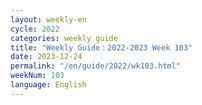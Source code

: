 ```yaml
---
layout: weekly-en
cycle: 2022
categories: weekly guide
title: "Weekly Guide：2022-2023 Week 103"
date: 2023-12-24
permalink: "/en/guide/2022/wk103.html"
weekNum: 103
language: English
---
```

